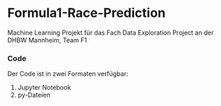 # Formula1-Race-Prediction
Machine Learning Projekt für das Fach Data Exploration Project an der DHBW Mannheim, Team F1


### Code
Der Code ist in zwei Formaten verfügbar:
1. Jupyter Notebook
2. py-Dateien
